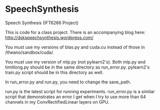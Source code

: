 SpeechSynthesis
===============

Speech Synthesis (IFT6266 Project)

This is code for a class project.  There is an accompanying blog here: http://dskspeechsynthesis.wordpress.com/

You must use my versions of blas.py and cuda.cu instead of those in /theano/sandbox/cuda/.

You must use my version of mlp.py (not pylearn2's).  Both mlp.py and timitlong.py should be in the same directory as run_error.py.  pylearn2's train.py script should be in this directory as well.

In run_error.py and run.py, you need to change the save_path. 

run.py is the latest script for running experiments.  run_error.py is a similar script that demonstrates an error I get when I try to use more than 64 channels in my ConvRectifiedLinear layers on GPU. 

